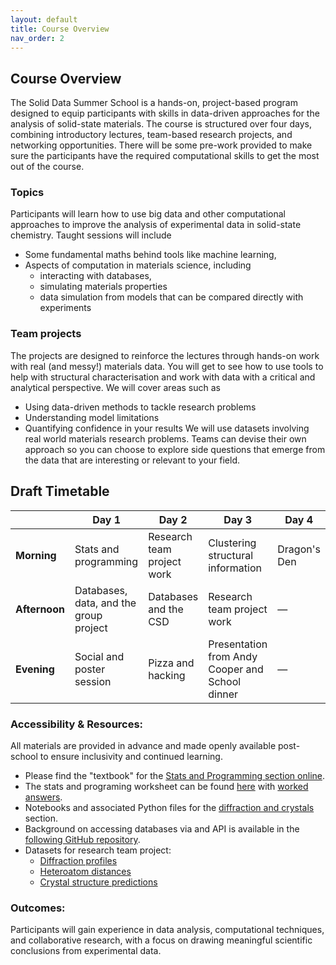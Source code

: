 ```yaml
---
layout: default
title: Course Overview
nav_order: 2
---
```


## Course Overview

The Solid Data Summer School is a hands-on, project-based program designed to equip participants with skills in data-driven approaches for the analysis of solid-state materials. The course is structured over four days, combining introductory lectures, team-based research projects, and networking opportunities. There will be some pre-work provided to make sure the participants have the required computational skills to get the most out of the course.

### Topics
Participants will learn how to use big data and other computational approaches to improve the analysis of experimental data in solid-state chemistry. Taught sessions will include
- Some fundamental maths behind tools like machine learning,
- Aspects of computation in materials science, including
	- interacting with databases,
	- simulating materials properties
	- data simulation from models that can be compared directly with experiments

### Team projects
The projects are designed to reinforce the lectures through hands-on work with real (and messy!) materials data. You will get to see how to use tools to help with structural characterisation and work with data with a critical and analytical perspective. We will cover areas such as
- Using data-driven methods to tackle research problems
- Understanding model limitations
- Quantifying confidence in your results
We will use datasets involving real world materials research problems. Teams can devise their own approach so you can choose to explore side questions that emerge from the data that are interesting or relevant to your field.

## Draft Timetable

|            | Day 1                     | Day 2                  | Day 3                  | Day 4               |
|------------|---------------------------|-------------------------|-------------------------|---------------------|
| **Morning**   | Stats and programming | Research team project work | Clustering structural information | Dragon's Den |
| **Afternoon** | Databases, data, and the group project     | Databases and the CSD | Research team project work | — |
| **Evening**   | Social and poster session | Pizza and hacking       | Presentation from Andy Cooper and School dinner           | — |


### Accessibility & Resources:
All materials are provided in advance and made openly available post-school to ensure inclusivity and continued learning.

- Please find the "textbook" for the [Stats and Programming section online](https://bri-sc.github.io/special-topics-ai-ml/intro.html).
- The stats and programing worksheet can be found [here](./stats/stats-worksheet) with [worked answers](https://github.com/rsc-solid-data/rsc-solid-data.github.io/blob/main/stats/worked-answers.ipynb). 
- Notebooks and associated Python files for the [diffraction and crystals](https://github.com/rsc-solid-data/data_diffn_crystals) section.
- Background on accessing databases via and API is available in the [following GitHub repository](https://github.com/rsc-solid-data/databases_via_api).
- Datasets for research team project:
  -  [Diffraction  profiles](https://github.com/rsc-solid-data/diffraction_problem)
  -  [Heteroatom distances](https://github.com/rsc-solid-data/heteroatom_distances)
  -  [Crystal structure predictions](https://github.com/rsc-solid-data/clustering_for_crystal_structure_prediction)

### Outcomes:
Participants will gain experience in data analysis, computational techniques, and collaborative research, with a focus on drawing meaningful scientific conclusions from experimental data.
